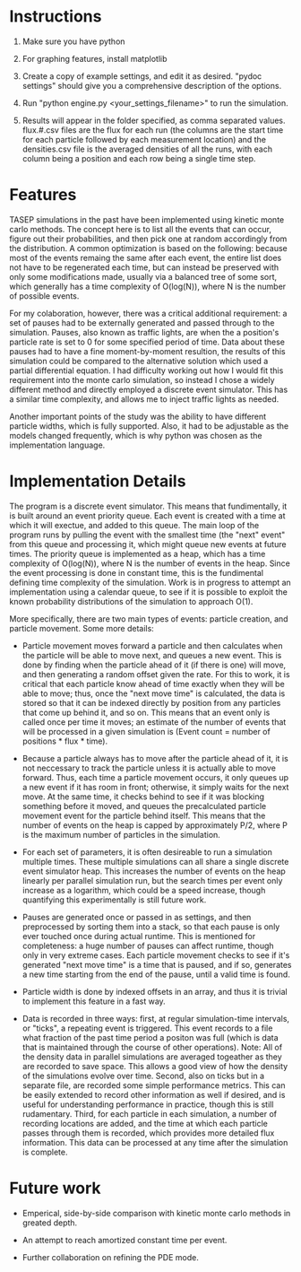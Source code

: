 Instructions
============

1. Make sure you have  python

2. For graphing features, install matplotlib

3. Create a copy of example settings, and edit it as desired. "pydoc settings" should give you a comprehensive description of the options.

4. Run "python engine.py <your_settings_filename>" to run the simulation.

5. Results will appear in the folder specified, as comma separated values. flux.#.csv files are the flux for each run (the columns are the start time for each particle followed by each measurement location) and the densities.csv file is the averaged densities of all the runs, with each column being a position and each row being a single time step.


Features
========

TASEP simulations in the past have been implemented using kinetic monte carlo methods. The concept here is to list all the events that can occur, figure out their probabilities, and then pick one at random accordingly from the distribution. A common optimization is based on the following: because most of the events remaing the same after each event, the entire list does not have to be regenerated each time, but can instead be preserved with only some modifications made, usually via a balanced tree of some sort, which generally has a time complexity of O(log(N)), where N is the number of possible events.

For my colaboration, however, there was a critical additional requirement: a set of pauses had to be externally generated and passed through to the simulation. Pauses, also known as traffic lights, are when the a position's particle rate is set to 0 for some specified period of time. Data about these pauses had to have a fine moment-by-moment resultion, the results of this simulation could be compared to the alternative solution which used a partial differential equation. I had difficulty working out how I would fit this requirement into the monte carlo simulation, so instead I chose a widely different method and directly employed a discrete event simulator. This has a similar time complexity, and allows me to inject traffic lights as needed.

Another important points of the study was the ability to have different particle widths, which is fully supported. Also, it had to be adjustable as the models changed frequently, which is why python was chosen as the implementation language.


Implementation Details
======================

The program is a discrete event simulator. This means that fundimentally, it is built around an event priority queue. Each event is created with a time at which it will exectue, and added to this queue. The main loop of the program runs by pulling the event with the smallest time (the "next" event" from this queue and processing it, which might queue new events at future times. The priority queue is implemented as a heap, which has a time complexity of O(log(N)), where N is the number of events in the heap. Since the event processing is done in constant time, this is the fundimental defining time complexity of the simulation. Work is in progress to attempt an implementation using a calendar queue, to see if it is possible to exploit the known probability distributions of the simulation to approach O(1).

More specifically, there are two main types of events: particle creation, and particle movement. Some more details:

- Particle movement moves forward a particle and then calculates when the particle will be able to move next, and queues a new event. This is done by finding when the particle ahead of it (if there is one) will move, and then generating a random offset given the rate. For this to work, it is critical that each particle know ahead of time exactly when they will be able to move; thus, once the "next move time" is calculated, the data is stored so that it can be indexed directly by position from any particles that come up behind it, and so on. This means that an event only is called once per time it moves; an estimate of the number of events that will be processed in a given simulation is (Event count = number of positions * flux * time).

- Because a particle always has to move after the particle ahead of it, it is not neccessary to track the particle unless it is actually able to move forward. Thus, each time a particle movement occurs, it only queues up a new event if it has room in front; otherwise, it simply waits for the next move. At the same time, it checks behind to see if it was blocking something before it moved, and queues the precalculated particle movement event for the particle behind itself. This means that the number of events on the heap is capped by approximately P/2, where P is the maximum number of particles in the simulation.

- For each set of parameters, it is often desireable to run a simulation multiple times. These multiple simulations can all share a single discrete event simulator heap. This increases the number of events on the heap linearly per parallel simulation run, but the search times per event only increase as a logarithm, which could be a speed increase, though quantifying this experimentally is still future work.

- Pauses are generated once or passed in as settings, and then preprocessed by sorting them into a stack, so that each pause is only ever touched once during actual runtime. This is mentioned for completeness: a huge number of pauses can affect runtime, though only in very extreme cases. Each particle movement checks to see if it's generated "next move time" is a time that is paused, and if so, generates a new time starting from the end of the pause, until a valid time is found. 

- Particle width is done by indexed offsets in an array, and thus it is trivial to implement this feature in a fast way.

- Data is recorded in three ways: first, at regular simulation-time intervals, or "ticks", a repeating event is triggered. This event records to a file what fraction of the past time period a positon was full (which is data that is maintained through the course of other operations). Note: All of the density data in parallel simulations are averaged togeather as they are recorded to save space. This allows a good view of how the density of the simulations evolve over time. Second, also on ticks but in a separate file, are recorded some simple performance metrics. This can be easily extended to record other information as well if desired, and is useful for understanding performance in practice, though this is still rudamentary. Third, for each particle in each simulation, a number of recording locations are added, and the time at which each particle passes through them is recorded, which provides more detailed flux information. This data can be processed at any time after the simulation is complete.																																																																																													


Future work
===========

- Emperical, side-by-side comparison with kinetic monte carlo methods in greated depth.

- An attempt to reach amortized constant time per event.

- Further collaboration on refining the PDE mode.


